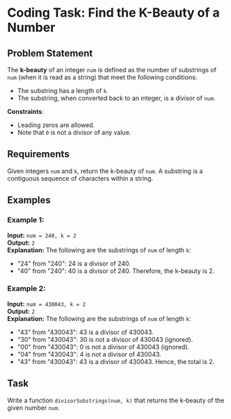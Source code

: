 # Coding Task: Find the K-Beauty of a Number

## Problem Statement
The **k-beauty** of an integer `num` is defined as the number of substrings of `num` (when it is read as a string) that meet the following conditions:

- The substring has a length of `k`.
- The substring, when converted back to an integer, is a divisor of `num`.

**Constraints**:
- Leading zeros are allowed.
- Note that `0` is not a divisor of any value.

## Requirements
Given integers `num` and `k`, return the k-beauty of `num`. A substring is a contiguous sequence of characters within a string.

## Examples

### Example 1:
**Input:** `num = 240, k = 2`  
**Output:** `2`  
**Explanation:**
The following are the substrings of `num` of length `k`:
- "24" from "240": 24 is a divisor of 240.
- "40" from "240": 40 is a divisor of 240.
  Therefore, the k-beauty is 2.

### Example 2:
**Input:** `num = 430043, k = 2`  
**Output:** `2`  
**Explanation:**
The following are the substrings of `num` of length `k`:
- "43" from "430043": 43 is a divisor of 430043.
- "30" from "430043": 30 is not a divisor of 430043 (ignored).
- "00" from "430043": 0 is not a divisor of 430043 (ignored).
- "04" from "430043": 4 is not a divisor of 430043.
- "43" from "430043": 43 is a divisor of 430043.
  Hence, the total is 2.

## Task
Write a function `divisorSubstrings(num, k)` that returns the k-beauty of the given number `num`.

